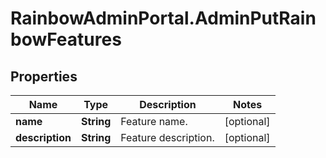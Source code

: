 # RainbowAdminPortal.AdminPutRainbowFeatures

## Properties

Name | Type | Description | Notes
------------ | ------------- | ------------- | -------------
**name** | **String** | Feature name. | [optional] 
**description** | **String** | Feature description. | [optional] 


